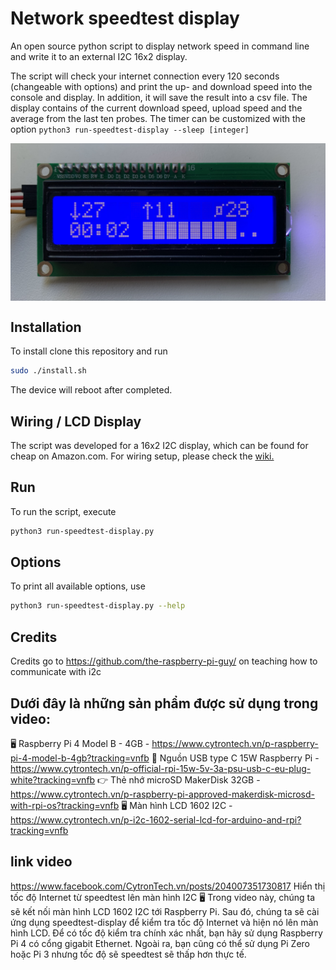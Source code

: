 # Network speedtest display
An open source python script to display network speed in command line and write it to an external I2C 16x2 display.

The script will check your internet connection every 120 seconds (changeable with options) and print the up- and download speed into the console and display. In addition, it will save the result into a csv file.
The display contains of the current download speed, upload speed and the average from the last ten probes. The timer can be customized with the option ```python3 run-speedtest-display --sleep [integer]```

<img src="https://raw.githubusercontent.com/maxi07/speedtest-display/master/doc/Progress_lcd.JPEG" align="center"/>

## Installation
To install clone this repository and run
```bash
sudo ./install.sh
```
The device will reboot after completed. 

## Wiring / LCD Display
The script was developed for a 16x2 I2C display, which can be found for cheap on Amazon.com.
For wiring setup, please check the [wiki.](https://github.com/maxi07/speedtest-display/wiki/Connect-LCD-display)

## Run
To run the script, execute
```bash
python3 run-speedtest-display.py
```

## Options
To print all available options, use 
```bash
python3 run-speedtest-display.py --help
```

## Credits
Credits go to https://github.com/the-raspberry-pi-guy/ on teaching how to communicate with i2c

## Dưới đây là những sản phẩm được sử dụng trong video:
🖥️ Raspberry Pi 4 Model B - 4GB - https://www.cytrontech.vn/p-raspberry-pi-4-model-b-4gb?tracking=vnfb
🔌 Nguồn USB type C 15W Raspberry Pi  - https://www.cytrontech.vn/p-official-rpi-15w-5v-3a-psu-usb-c-eu-plug-white?tracking=vnfb
👉 Thẻ nhớ microSD MakerDisk 32GB - https://www.cytrontech.vn/p-raspberry-pi-approved-makerdisk-microsd-with-rpi-os?tracking=vnfb
🖥️ Màn hình LCD 1602 I2C - https://www.cytrontech.vn/p-i2c-1602-serial-lcd-for-arduino-and-rpi?tracking=vnfb

## link video 
https://www.facebook.com/CytronTech.vn/posts/204007351730817
Hiển thị tốc độ Internet từ speedtest lên màn hình I2C 🖥️
Trong video này, chúng ta sẽ kết nối màn hình LCD 1602 I2C tới Raspberry Pi. Sau đó, chúng ta sẽ cài ứng dụng speedtest-display để kiểm tra tốc độ Internet và hiện nó lên màn hình LCD.
Để có tốc độ kiểm tra chính xác nhất, bạn hãy sử dụng Raspberry Pi 4 có cổng gigabit Ethernet. Ngoài ra, bạn cũng có thể sử dụng Pi Zero hoặc Pi 3 nhưng tốc độ sẽ speedtest sẽ thấp hơn thực tế.
